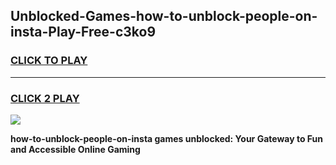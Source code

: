 
## Unblocked-Games-how-to-unblock-people-on-insta-Play-Free-c3ko9
<h3>
<a href="https://premium76.site?title=how-to-unblock-people-on-insta&ref=23A">CLICK TO PLAY</a></h3>
<hr>

<h3>
<a href="https://premium76.site?title=how-to-unblock-people-on-insta&ref=23A">CLICK 2 PLAY</a>
  
</h3>

<a href="https://premium76.site?title=how-to-unblock-people-on-insta&ref=23A"><img src="https://clearcache.store/games.png"></a>


**how-to-unblock-people-on-insta games unblocked: Your Gateway to Fun and Accessible Online Gaming**
